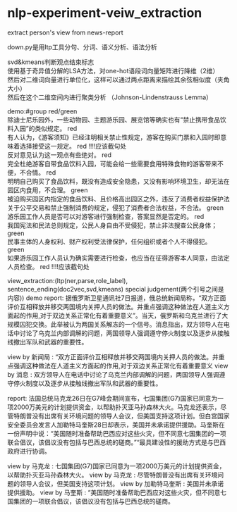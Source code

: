 # nlp-experiment-veiw_extraction
extract person's view from news-report

down.py是用ltp工具分句、分词、语义分析、语法分析  
  
    
svd&kmeans判断观点结束标志  
  使用基于奇异值分解的LSA方法，对one-hot语段词向量矩阵进行降维（2维）  
  然后对二维词向量进行单位化，这样可以通过两点距离来描绘其余弦相似度（夹角大小）  
  然后在这个二维空间内进行聚类分析 （Johnson-Lindenstrauss Lemma）  
    
 demo:#group red/green  
 除迪士尼乐园外，一些动物园、主题游乐园、展览馆等确实也有“禁止携带食品饮料入园”的类似规定。 red  
有人认为，《游客须知》已经注明相关禁止性规定，游客在购买门票和入园时即意味着选择接受这一规定。 red           !!!!应该截句处  
反对意见认为这一观点有些绝对。 red  
完全杜绝游客自带食品饮料入园，可能会给一些需要食用特殊食物的游客带来不便，不合情。 red  
明明自己购买了食品饮料，既没有造成安全隐患，又没有影响环境卫生，却无法在园区内食用，不合理。 green  
被迫购买园区内指定的食品饮料、且价格高出园区之外，违反了消费者权益保护法关于公平交易和禁止强制消费的规定，侵犯了消费者合法权益，不合法。 green  
游乐园工作人员是否可以对游客进行强制检查，答案显然是否定的。 red  
我国宪法和民法总则规定，公民人身自由不受侵犯，禁止非法搜查公民身体； green  
民事主体的人身权利、财产权利受法律保护，任何组织或者个人不得侵犯。 green  
如果游乐园工作人员认为确实需要进行检查，也应当在征得游客本人同意，由法定人员检查。 red                       !!!!应该截句处  



view_extraction:(ltp(ner,parse,role_label),
                  sentence_ending(doc2vec,svd,kmeans)
                  special judgement(两个引号之间是内容))
demo
report: 据俄罗斯卫星通讯社7日报道，俄总统新闻局称，“双方正面评价互相释放并移交两国境内关押人员的做法。并重点强调这种做法在人道主义方面起的作用,对于双边关系正常化有着重要意义”。当天，俄罗斯和乌克兰进行了大规模囚犯交换。此举被认为两国关系解冻的一个信号。消息指出，双方领导人在电话中讨论了乌克兰内部调解的问题，两国领导人强调遵守停火制度以及逐步从接触线撤出军队和武器的重要性。

view by 新闻局 : “双方正面评价互相释放并移交两国境内关押人员的做法。并重点强调这种做法在人道主义方面起的作用,对于双边关系正常化有着重要意义
view by 消息 : 双方领导人在电话中讨论了乌克兰内部调解的问题，两国领导人强调遵守停火制度以及逐步从接触线撤出军队和武器的重要性。

report: 法国总统马克龙26日在G7峰会期间宣布，七国集团(G7)国家已同意为一项2000万美元的计划提供资金，以帮助扑灭亚马孙森林大火。马克龙还表示，尽管特朗普没有出席有关环境问题的领导人会议，但美国支持这项计划。但白宫国家安全委员会发言人加勒特马奎斯28日却表示，美国并未承诺提供援助。马奎斯在一份声明中说：“美国随时准备帮助巴西应对这些火灾，但不同意七国集团的一项联合倡议，该倡议没有包括与巴西总统的磋商。”“最具建设性的援助方式是与巴西政府进行协调。

view by 马克龙 : 七国集团(G7)国家已同意为一项2000万美元的计划提供资金，以帮助扑灭亚马孙森林大火。
view by 马克龙 : 尽管特朗普没有出席有关环境问题的领导人会议，但美国支持这项计划。
view by 加勒特马奎斯 : 美国并未承诺提供援助。
view by 马奎斯 : “美国随时准备帮助巴西应对这些火灾，但不同意七国集团的一项联合倡议，该倡议没有包括与巴西总统的磋商。
